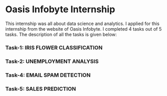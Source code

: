 # Oasis Infobyte Internship

This internship was all about data science and analytics. I applied for this internship from the website of Oasis Infobyte. I completed 4 tasks out of 5 tasks. The description of all the tasks is given below:

### Task-1: IRIS FLOWER CLASSIFICATION

### Task-2: UNEMPLOYMENT ANALYSIS

### Task-4: EMAIL SPAM DETECTION

### Task-5: SALES PREDICTION
